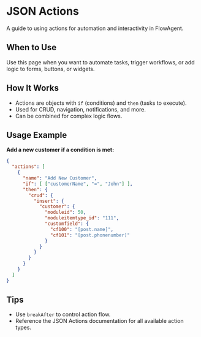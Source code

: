 # JSON Actions

A guide to using actions for automation and interactivity in FlowAgent.

## When to Use
Use this page when you want to automate tasks, trigger workflows, or add logic to forms, buttons, or widgets.

## How It Works
- Actions are objects with `if` (conditions) and `then` (tasks to execute).
- Used for CRUD, navigation, notifications, and more.
- Can be combined for complex logic flows.

## Usage Example
**Add a new customer if a condition is met:**
```json
{
  "actions": [
    {
      "name": "Add New Customer",
      "if": [ ["customerName", "=", "John"] ],
      "then": {
        "crud": {
          "insert": {
            "customer": {
              "moduleid": 50,
              "moduleitemtype_id": "111",
              "customfield": {
                "cf100": "[post.name]",
                "cf101": "[post.phonenumber]"
              }
            }
          }
        }
      }
    }
  ]
}
```

## Tips
- Use `breakAfter` to control action flow.
- Reference the JSON Actions documentation for all available action types.
